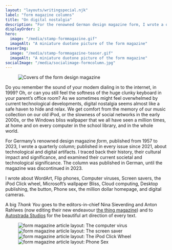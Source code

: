 ```yaml
---
layout: "layouts/writingspecial.njk"
label: "form magazine columns"
title: "On digital nostalgia"
description: "For the renowned German design magazine form, I wrote a quarterly column on digital nostalgia; exploring our digital culture and phenomenons of past and present."
displayOrder: 2
hero:
  image: "/media/stamp-formmagazine.gif"
  imageAlt: "A miniature duotone picture of the form magazine"
teaserImg:
  image: "/media/stamp-formmagazine-teaser.gif"
  imageAlt: "A miniature duotone picture of the form magazine"
socialImage: "/media/socialimage-formcolumn.jpg"
---
```


<div class="content container--full">
  <figure>
    <img src="/media/form-magazines-cover.jpg" alt="Covers of the form design magazine">
  </figure>
</div>

<div class="content-container">
  <div class="content container--narrow">
    <p>Do you remember the sound of your modem dialing in to the internet, in 1999? Oh, or can you still feel the softness of the huge clunky keyboard in your parent’s office room? As we sometimes might feel overwhelmed by current technological developments, digital nostalgia seems almost like a safe haven to hide and relax. We get comfort from the memory of our music collection on our old iPod, or the slowness of social networks in the early 2000s, or the Windows bliss wallpaper that we all have seen a million times, at home and on every computer in the school library, and in the whole world.</p>
    <p>For Germany’s renowned design magazine <em>form</em>, published from 1957 to 2023, I wrote a quarterly column; published in every issue since 2021, about technological and digital artifacts. I traced back their history, their cultural impact and significance, and examined their current societal and technological significance. The column was published in German, until the magazine was discontinued in 2023.</p>
    <p>I wrote about WordArt, Flip phones, Computer viruses, Screen savers, the iPod Click wheel, Microsoft’s wallpaper Bliss, Cloud computing, Desktop publishing, the button, Phone sex, the million dollar homepage, and digital cameras.</p>
    <p>A big <em>Thank You</em> goes to the editors-in-chief Nina Sieverding and Anton Rahlwes (now editing their new endeavour <a href="https://thethingmagazine.com">the thing magazine</a>) and to <a href="https://www.autostrada.studio">Autostrada Studios</a> for the beautiful art direction of every text.</p>
  </div>
</div>

<div class="content-container">
  <div class="content container--wide">
    <figure class="layout-grid--duo">
      <img src="/media/form-magazine-291-computervirus.jpg" alt="form magazine article layout: The computer virus">
      <img src="/media/form-magazine-292-screensaver.jpg" alt="form magazine article layout: The screen saver">
      <img src="/media/form-magazine-293-clickwheel.jpg" alt="form magazine article layout: The iPod Click Wheel">
      <img src="/media/form-magazine-298-phonesex.jpg" alt="form magazine article layout: Phone Sex">
    </figure>
  </div>
</div>